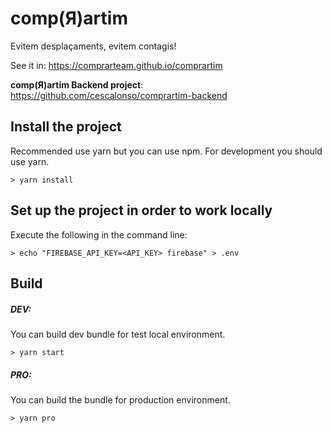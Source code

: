 # comp(Я)artim
Evitem desplaçaments, evitem contagis!

See it in: https://comprarteam.github.io/comprartim

**comp(Я)artim Backend project**: https://github.com/cescalonso/comprartim-backend 

## Install the project

Recommended use yarn but you can use npm. For development you should use yarn.

```
> yarn install
```

## Set up the project in order to work locally
Execute the following in the command line:
```
> echo "FIREBASE_API_KEY=<API_KEY> firebase" > .env
```


## Build
##### DEV:

You can build dev bundle for test local environment.

```
> yarn start
```

##### PRO:

You can build the bundle for production environment.

```
> yarn pro
```
